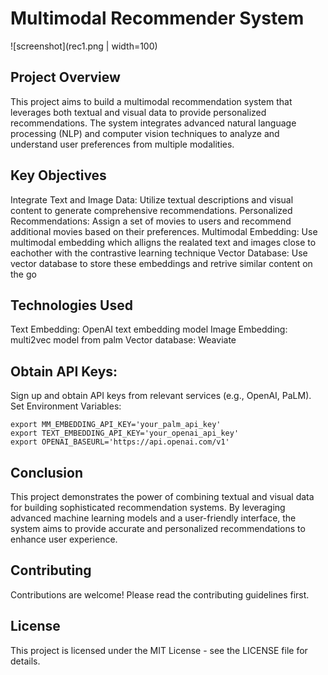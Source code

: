 # Multimodal Recommender System
![screenshot](rec1.png | width=100)

## Project Overview
This project aims to build a multimodal recommendation system that leverages both textual and visual data to provide personalized recommendations. The system integrates advanced natural language processing (NLP) and computer vision techniques to analyze and understand user preferences from multiple modalities.

## Key Objectives
Integrate Text and Image Data: Utilize textual descriptions and visual content to generate comprehensive recommendations.
Personalized Recommendations: Assign a set of movies to users and recommend additional movies based on their preferences.
Multimodal Embedding: Use multimodal embedding which alligns the realated text and images close to eachother with the contrastive learning technique
Vector Database: Use vector database to store these embeddings and retrive similar content on the go

## Technologies Used
Text Embedding: OpenAI text embedding model
Image Embedding: multi2vec model from palm
Vector database: Weaviate

## Obtain API Keys:

Sign up and obtain API keys from relevant services (e.g., OpenAI, PaLM).
Set Environment Variables:

```
export MM_EMBEDDING_API_KEY='your_palm_api_key'
export TEXT_EMBEDDING_API_KEY='your_openai_api_key'
export OPENAI_BASEURL='https://api.openai.com/v1'
```
## Conclusion
This project demonstrates the power of combining textual and visual data for building sophisticated recommendation systems. By leveraging advanced machine learning models and a user-friendly interface, the system aims to provide accurate and personalized recommendations to enhance user experience.

## Contributing
Contributions are welcome! Please read the contributing guidelines first.

## License
This project is licensed under the MIT License - see the LICENSE file for details.

